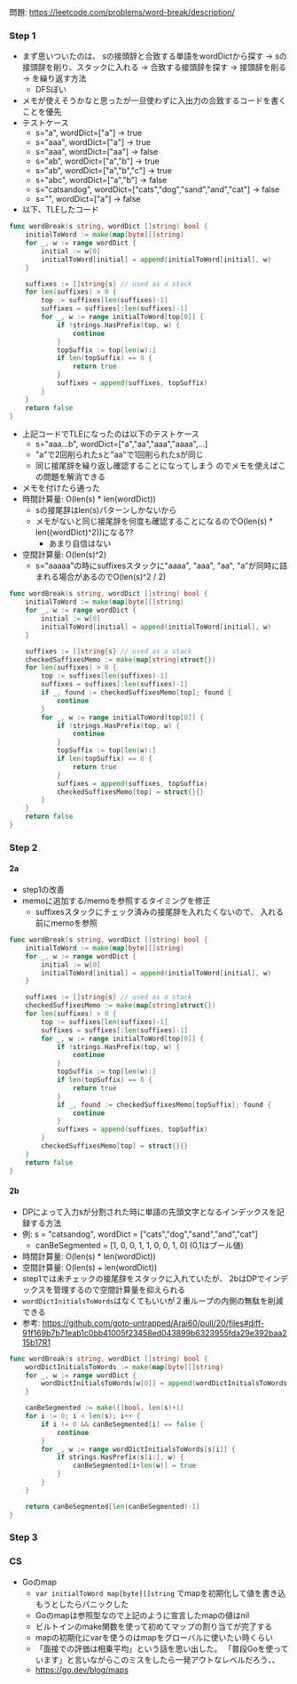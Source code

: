 問題: https://leetcode.com/problems/word-break/description/

### Step 1
- まず思いついたのは、
sの接頭辞と合致する単語をwordDictから探す -> sの接頭辞を削り、スタックに入れる ->
合致する接頭辞を探す -> 接頭辞を削る -> 
を繰り返す方法
    - DFSぽい
- メモが使えそうかなと思ったが一旦使わずに入出力の合致するコードを書くことを優先
- テストケース
    - s="a", wordDict=["a"] -> true
    - s="aaa", wordDict=["a"] -> true
    - s="aaa", wordDict=["aa"] -> false
    - s="ab", wordDict=["a","b"] -> true
    - s="ab", wordDict=["a","b","c"] -> true
    - s="abc", wordDict=["a","b"] -> false
    - s="catsandog", wordDict=["cats","dog","sand","and","cat"] -> false
    - s="", wordDict=["a"] -> false
- 以下、TLEしたコード

```Go
func wordBreak(s string, wordDict []string) bool {
	initialToWord := make(map[byte][]string)
	for _, w := range wordDict {
		initial := w[0]
		initialToWord[initial] = append(initialToWord[initial], w)
	}

	suffixes := []string{s} // used as a stack
	for len(suffixes) > 0 {
		top := suffixes[len(suffixes)-1]
		suffixes = suffixes[:len(suffixes)-1]
		for _, w := range initialToWord[top[0]] {
			if !strings.HasPrefix(top, w) {
				continue
			}
			topSuffix := top[len(w):]
			if len(topSuffix) == 0 {
				return true
			}
			suffixes = append(suffixes, topSuffix)
		}
	}
	return false
}
```

- 上記コードでTLEになったのは以下のテストケース
    - s="aaa...b", wordDict=["a","aa","aaa","aaaa",...]
    - "a"で2回削られたsと"aa"で1回削られたsが同じ
    - 同じ接尾辞を繰り返し確認することになってしまう
    のでメモを使えばこの問題を解消できる
- メモを付けたら通った
- 時間計算量: O(len(s) * len(wordDict))
    - sの接尾辞はlen(s)パターンしかないから
    - メモがないと同じ接尾辞を何度も確認することになるのでO(len(s) * len((wordDict)^2))になる??
        - あまり自信はない
- 空間計算量: O(len(s)^2)
    - s="aaaaa"の時にsuffixesスタックに"aaaa", "aaa", "aa", "a"が同時に詰まれる場合があるのでO(len(s)^2 / 2)

```Go
func wordBreak(s string, wordDict []string) bool {
	initialToWord := make(map[byte][]string)
	for _, w := range wordDict {
		initial := w[0]
		initialToWord[initial] = append(initialToWord[initial], w)
	}

	suffixes := []string{s} // used as a stack
	checkedSuffixesMemo := make(map[string]struct{})
	for len(suffixes) > 0 {
		top := suffixes[len(suffixes)-1]
		suffixes = suffixes[:len(suffixes)-1]
		if _, found := checkedSuffixesMemo[top]; found {
			continue
		}
		for _, w := range initialToWord[top[0]] {
			if !strings.HasPrefix(top, w) {
				continue
			}
			topSuffix := top[len(w):]
			if len(topSuffix) == 0 {
				return true
			}
			suffixes = append(suffixes, topSuffix)
			checkedSuffixesMemo[top] = struct{}{}
		}
	}
	return false
}
```

### Step 2
#### 2a
- step1の改善
- memoに追加する/memoを参照するタイミングを修正
    - suffixesスタックにチェック済みの接尾辞を入れたくないので、
    入れる前にmemoを参照

```Go
func wordBreak(s string, wordDict []string) bool {
	initialToWord := make(map[byte][]string)
	for _, w := range wordDict {
		initial := w[0]
		initialToWord[initial] = append(initialToWord[initial], w)
	}

	suffixes := []string{s} // used as a stack
	checkedSuffixesMemo := make(map[string]struct{})
	for len(suffixes) > 0 {
		top := suffixes[len(suffixes)-1]
		suffixes = suffixes[:len(suffixes)-1]
		for _, w := range initialToWord[top[0]] {
			if !strings.HasPrefix(top, w) {
				continue
			}
			topSuffix := top[len(w):]
			if len(topSuffix) == 0 {
				return true
			}
			if _, found := checkedSuffixesMemo[topSuffix]; found {
				continue
			}
			suffixes = append(suffixes, topSuffix)
		}
		checkedSuffixesMemo[top] = struct{}{}
	}
	return false
}
```

#### 2b
- DPによって入力sが分割された時に単語の先頭文字となるインデックスを記録する方法
- 例: s = "catsandog", wordDict = ["cats","dog","sand","and","cat"]
	- canBeSegmented = [1, 0, 0, 1, 1, 0, 0, 1, 0] (0,1はブール値)
- 時間計算量: O(len(s) * len(wordDict))
- 空間計算量: O(len(s) + len(wordDict))
- step1では未チェックの接尾辞をスタックに入れていたが、
2bはDPでインデックスを管理するので空間計算量を抑えられる
- `wordDictInitialsToWords`はなくてもいいが２重ループの内側の無駄を削減できる
- 参考: https://github.com/goto-untrapped/Arai60/pull/20/files#diff-91f169b7b71eab1c0bb41005f23458ed043899b6323955fda29e392baa215b17R1

```Go
func wordBreak(s string, wordDict []string) bool {
	wordDictInitialsToWords := make(map[byte][]string)
	for _, w := range wordDict {
		wordDictInitialsToWords[w[0]] = append(wordDictInitialsToWords[w[0]], w)
	}

	canBeSegmented := make([]bool, len(s)+1)
	for i := 0; i < len(s); i++ {
		if i != 0 && canBeSegmented[i] == false {
			continue
		}
		for _, w := range wordDictInitialsToWords[s[i]] {
			if strings.HasPrefix(s[i:], w) {
				canBeSegmented[i+len(w)] = true
			}
		}
	}

	return canBeSegmented[len(canBeSegmented)-1]
}
```

### Step 3

### CS
- Goのmap
    - `var initialToWord map[byte][]string`
    でmapを初期化して値を書き込もうとしたらパニックした
    - Goのmapは参照型なので上記のように宣言したmapの値はnil
    - ビルトインのmake関数を使って初めてマップの割り当てが完了する
    - mapの初期化にvarを使うのはmapをグローバルに使いたい時くらい
    - 「面接での評価は相乗平均」という話を思い出した。
    「普段Goを使っています」と言いながらこのミスをしたら一発アウトなレベルだろう、、
    - https://go.dev/blog/maps